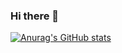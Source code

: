 ### Hi there 👋

[![Anurag's GitHub stats](https://github-readme-stats.vercel.app/api?username=QuixThe2nd&count_private=true&show_icons=true&theme=dark&title_color=22ff00&icon_color=fff)](https://github.com/anuraghazra/github-readme-stats)
